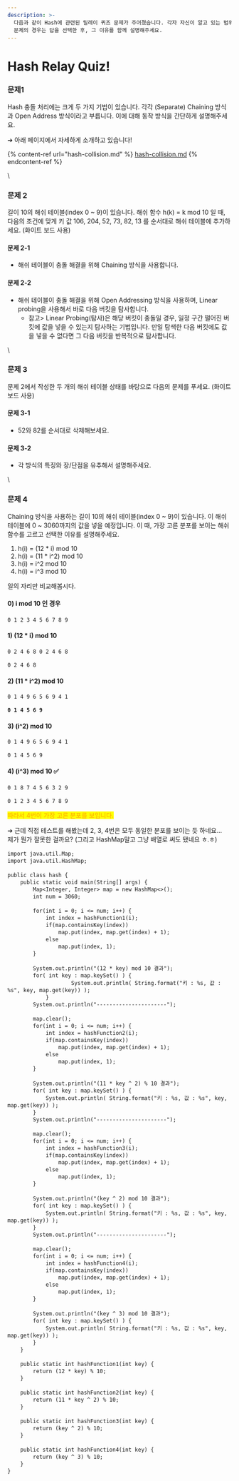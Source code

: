 ```yaml
---
description: >-
  다음과 같이 Hash에 관련된 릴레이 퀴즈 문제가 주어졌습니다. 각자 자신이 알고 있는 범위 내에서 최대한 상세하게 답변을 해주세요. 객관식
  문제의 경우는 답을 선택한 후, 그 이유를 함께 설명해주세요.
---
```


# Hash Relay Quiz!

### 문제1 <a href="#eb-ac-b8-ec-a0-9c1" id="eb-ac-b8-ec-a0-9c1"></a>

Hash 충돌 처리에는 크게 두 가지 기법이 있습니다. 각각 (Separate) Chaining 방식과 Open Address 방식이라고 부릅니다. 이에 대해 동작 방식을 간단하게 설명해주세요.

➔ 아래 페이지에서 자세하게 소개하고 있습니다!

{% content-ref url="hash-collision.md" %}
[hash-collision.md](hash-collision.md)
{% endcontent-ref %}

\


### 문제 2 <a href="#eb-ac-b8-ec-a0-9c-2" id="eb-ac-b8-ec-a0-9c-2"></a>

길이 10의 해쉬 테이블(index 0 \~ 9)이 있습니다. 해쉬 함수 h(k) = k mod 10 일 때, 다음의 조건에 맞게 키 값 106, 204, 52, 73, 82, 13 를 순서대로 해쉬 테이블에 추가하세요. (화이트 보드 사용)

#### 문제 2-1 <a href="#eb-ac-b8-ec-a0-9c-2-1" id="eb-ac-b8-ec-a0-9c-2-1"></a>

* 해쉬 테이블이 충돌 해결을 위해 Chaining 방식을 사용합니다.

#### 문제 2-2 <a href="#eb-ac-b8-ec-a0-9c-2-2" id="eb-ac-b8-ec-a0-9c-2-2"></a>

* 해쉬 테이블이 충돌 해결을 위해 Open Addressing 방식을 사용하며, Linear probing을 사용해서 바로 다음 버킷을 탐사합니다.
  * 참고> Linear Probing(탐사)은 해당 버킷이 충돌일 경우, 일정 구간 떨어진 버킷에 값을 넣을 수 있는지 탐사하는 기법입니다. 만일 탐색한 다음 버킷에도 값을 넣을 수 없다면 그 다음 버킷을 반복적으로 탐사합니다.

\


### 문제 3 <a href="#eb-ac-b8-ec-a0-9c-3" id="eb-ac-b8-ec-a0-9c-3"></a>

문제 2에서 작성한 두 개의 해쉬 테이블 상태를 바탕으로 다음의 문제를 푸세요. (화이트 보드 사용)

#### 문제 3-1 <a href="#eb-ac-b8-ec-a0-9c-3-1" id="eb-ac-b8-ec-a0-9c-3-1"></a>

* 52와 82를 순서대로 삭제해보세요.

#### 문제 3-2 <a href="#eb-ac-b8-ec-a0-9c-3-2" id="eb-ac-b8-ec-a0-9c-3-2"></a>

* 각 방식의 특징와 장/단점을 유추해서 설명해주세요.

\


### 문제 4 <a href="#eb-ac-b8-ec-a0-9c-4" id="eb-ac-b8-ec-a0-9c-4"></a>

Chaining 방식을 사용하는 길이 10의 해쉬 테이블(index 0 \~ 9)이 있습니다. 이 해쉬 테이블에 0 \~ 3060까지의 값을 넣을 예정입니다. 이 때, 가장 고른 분포를 보이는 해쉬 함수를 고르고 선택한 이유를 설명해주세요.

1. h(i) = (12 \* i) mod 10
2. h(i) = (11 \* i^2) mod 10
3. h(i) = i^2 mod 10
4. h(i) = i^3 mod 10

일의 자리만 비교해봅시다.

#### 0)  i mod 10 인 경우

```
0 1 2 3 4 5 6 7 8 9
```

#### 1) (12 \* i) mod 10

```
0 2 4 6 8 0 2 4 6 8
```

```
0 2 4 6 8
```

#### 2) (11 \* i^2) mod 10

```
0 1 4 9 6 5 6 9 4 1
```

<pre><code><strong>0 1 4 5 6 9
</strong></code></pre>

#### 3) (i^2) mod 10

```
0 1 4 9 6 5 6 9 4 1
```

```
0 1 4 5 6 9
```

#### 4) (i^3) mod 10 ✅

```
0 1 8 7 4 5 6 3 2 9
```

```
0 1 2 3 4 5 6 7 8 9
```

<mark style="color:orange;">따라서 4번이 가장 고른 분포를 보입니다.</mark>



➔ 근데 직접 테스트를 해봤는데 2, 3, 4번은 모두 동일한 분포를 보이는 듯 하네요... \
&#x20;   제가 뭔가 잘못한 걸까요? (그리고 HashMap말고 그냥 배열로 써도 됐네요 ㅎ.ㅎ)

```
import java.util.Map;
import java.util.HashMap;

public class hash {
	public static void main(String[] args) {
		Map<Integer, Integer> map = new HashMap<>();
		int num = 3060;
		
		for(int i = 0; i <= num; i++) {
			int index = hashFunction1(i);
			if(map.containsKey(index))
				map.put(index, map.get(index) + 1);
			else
				map.put(index, 1);
		}

		System.out.println("(12 * key) mod 10 결과");
		for( int key : map.keySet() ) {
            		System.out.println( String.format("키 : %s, 값 : %s", key, map.get(key)) );
        	}
		System.out.println("----------------------");

		map.clear();
		for(int i = 0; i <= num; i++) {
			int index = hashFunction2(i);
			if(map.containsKey(index))
				map.put(index, map.get(index) + 1);
			else
				map.put(index, 1);
		}

		System.out.println("(11 * key ^ 2) % 10 결과");
		for( int key : map.keySet() ) {
			System.out.println( String.format("키 : %s, 값 : %s", key, map.get(key)) );
		}
		System.out.println("----------------------");

		map.clear();
		for(int i = 0; i <= num; i++) {
			int index = hashFunction3(i);
			if(map.containsKey(index))
				map.put(index, map.get(index) + 1);
			else
				map.put(index, 1);
		}

		System.out.println("(key ^ 2) mod 10 결과");
		for( int key : map.keySet() ) {
			System.out.println( String.format("키 : %s, 값 : %s", key, map.get(key)) );
		}
		System.out.println("----------------------");

		map.clear();
		for(int i = 0; i <= num; i++) {
			int index = hashFunction4(i);
			if(map.containsKey(index))
				map.put(index, map.get(index) + 1);
			else
				map.put(index, 1);
		}

		System.out.println("(key ^ 3) mod 10 결과");
		for( int key : map.keySet() ) {
			System.out.println( String.format("키 : %s, 값 : %s", key, map.get(key)) );
		}
	}

	public static int hashFunction1(int key) {
		return (12 * key) % 10;
	}

	public static int hashFunction2(int key) {
		return (11 * key ^ 2) % 10;
	}

	public static int hashFunction3(int key) {
		return (key ^ 2) % 10;
	}

	public static int hashFunction4(int key) {
		return (key ^ 3) % 10;
	}
}
```

<figure><img src="../.gitbook/assets/스크린샷 2022-12-04 오후 7.53.43.png" alt=""><figcaption></figcaption></figure>
